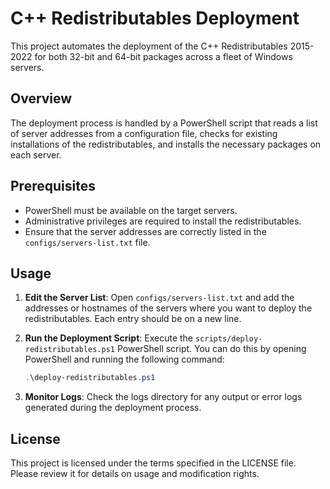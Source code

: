 # C++ Redistributables Deployment

This project automates the deployment of the C++ Redistributables 2015-2022 for both 32-bit and 64-bit packages across a fleet of Windows servers.

## Overview

The deployment process is handled by a PowerShell script that reads a list of server addresses from a configuration file, checks for existing installations of the redistributables, and installs the necessary packages on each server.

## Prerequisites

- PowerShell must be available on the target servers.
- Administrative privileges are required to install the redistributables.
- Ensure that the server addresses are correctly listed in the `configs/servers-list.txt` file.

## Usage

1. **Edit the Server List**: Open `configs/servers-list.txt` and add the addresses or hostnames of the servers where you want to deploy the redistributables. Each entry should be on a new line.

2. **Run the Deployment Script**: Execute the `scripts/deploy-redistributables.ps1` PowerShell script. You can do this by opening PowerShell and running the following command:

   ```powershell
   .\deploy-redistributables.ps1
   ```

3. **Monitor Logs**: Check the logs directory for any output or error logs generated during the deployment process.

## License

This project is licensed under the terms specified in the LICENSE file. Please review it for details on usage and modification rights.